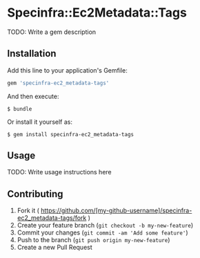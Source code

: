 # Specinfra::Ec2Metadata::Tags

TODO: Write a gem description

## Installation

Add this line to your application's Gemfile:

```ruby
gem 'specinfra-ec2_metadata-tags'
```

And then execute:

    $ bundle

Or install it yourself as:

    $ gem install specinfra-ec2_metadata-tags

## Usage

TODO: Write usage instructions here

## Contributing

1. Fork it ( https://github.com/[my-github-username]/specinfra-ec2_metadata-tags/fork )
2. Create your feature branch (`git checkout -b my-new-feature`)
3. Commit your changes (`git commit -am 'Add some feature'`)
4. Push to the branch (`git push origin my-new-feature`)
5. Create a new Pull Request
